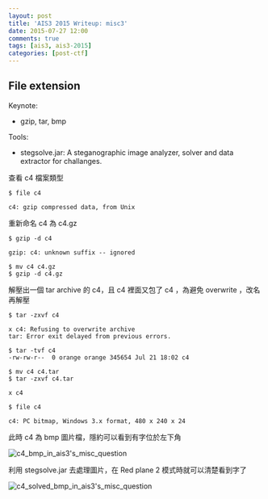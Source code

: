 ```yaml
---
layout: post
title: 'AIS3 2015 Writeup: misc3'
date: 2015-07-27 12:00
comments: true
tags: [ais3, ais3-2015]
categories: [post-ctf]
---
```

## File extension

Keynote:

- gzip, tar, bmp

Tools:

- stegsolve.jar: A steganographic image analyzer, solver and data extractor for challanges.

查看 c4 檔案類型

	$ file c4

	c4: gzip compressed data, from Unix

重新命名 c4 為 c4.gz

	$ gzip -d c4

	gzip: c4: unknown suffix -- ignored

	$ mv c4 c4.gz
	$ gzip -d c4.gz

解壓出一個 tar archive 的 c4，且 c4 裡面又包了 c4 ，為避免 overwrite ，改名再解壓

	$ tar -zxvf c4

	x c4: Refusing to overwrite archive
	tar: Error exit delayed from previous errors.

	$ tar -tvf c4
	-rw-rw-r--  0 orange orange 345654 Jul 21 18:02 c4

	$ mv c4 c4.tar
	$ tar -zxvf c4.tar

	x c4

	$ file c4

	c4: PC bitmap, Windows 3.x format, 480 x 240 x 24

此時 c4 為 bmp 圖片檔，隱約可以看到有字位於左下角

![c4_bmp_in_ais3's_misc_question](http://imgur.com/LDlMjBq.png)

利用 stegsolve.jar 去處理圖片，在 Red plane 2 模式時就可以清楚看到字了

![c4_solved_bmp_in_ais3's_misc_question](http://imgur.com/ALDem6N.png)